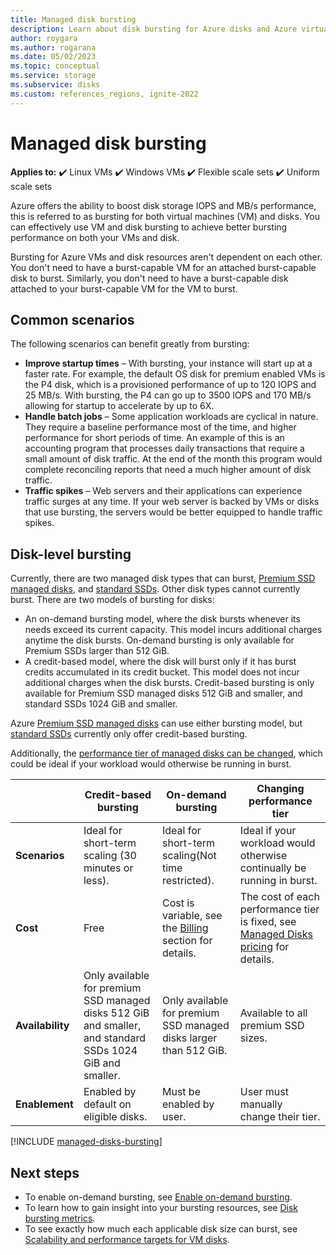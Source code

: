 ```yaml
---
title: Managed disk bursting
description: Learn about disk bursting for Azure disks and Azure virtual machines.
author: roygara
ms.author: rogarana
ms.date: 05/02/2023
ms.topic: conceptual
ms.service: storage
ms.subservice: disks
ms.custom: references_regions, ignite-2022
---
```

# Managed disk bursting

**Applies to:** :heavy_check_mark: Linux VMs :heavy_check_mark: Windows VMs :heavy_check_mark: Flexible scale sets :heavy_check_mark: Uniform scale sets

Azure offers the ability to boost disk storage IOPS and MB/s performance, this is referred to as bursting for both virtual machines (VM) and disks. You can effectively use VM and disk bursting to achieve better bursting performance on both your VMs and disk.

Bursting for Azure VMs and disk resources aren't dependent on each other. You don't need to have a burst-capable VM for an attached burst-capable disk to burst. Similarly, you don't need to have a burst-capable disk attached to your burst-capable VM for the VM to burst.

## Common scenarios
The following scenarios can benefit greatly from bursting:
- **Improve startup times**  – With bursting, your instance will start up at a faster rate. For example, the default OS disk for premium enabled VMs is the P4 disk, which is a provisioned performance of up to 120 IOPS and 25 MB/s. With bursting, the P4 can go up to 3500 IOPS and 170 MB/s allowing for startup to accelerate by up to 6X.
- **Handle batch jobs** – Some application workloads are cyclical in nature. They require a baseline performance most of the time, and higher performance for short periods of time. An example of this is an accounting program that processes daily transactions that require a small amount of disk traffic. At the end of the month this program would complete reconciling reports that need a much higher amount of disk traffic.
- **Traffic spikes** – Web servers and their applications can experience traffic surges at any time. If your web server is backed by VMs or disks that use bursting, the servers would be better equipped to handle traffic spikes. 

## Disk-level bursting

Currently, there are two managed disk types that can burst, [Premium SSD managed disks](disks-types.md#premium-ssds), and [standard SSDs](disks-types.md#standard-ssds). Other disk types cannot currently burst. There are two models of bursting for disks:

- An on-demand bursting model, where the disk bursts whenever its needs exceed its current capacity. This model incurs additional charges anytime the disk bursts. On-demand bursting is only available for Premium SSDs larger than 512 GiB.
- A credit-based model, where the disk will burst only if it has burst credits accumulated in its credit bucket. This model does not incur additional charges when the disk bursts. Credit-based bursting is only available for Premium SSD managed disks 512 GiB and smaller, and standard SSDs 1024 GiB and smaller.

Azure [Premium SSD managed disks](disks-types.md#premium-ssds) can use either bursting model, but [standard SSDs](disks-types.md#standard-ssds) currently only offer credit-based bursting.

Additionally, the [performance tier of managed disks can be changed](disks-change-performance.md), which could be ideal if your workload would otherwise be running in burst.

|  |Credit-based bursting  |On-demand bursting  |Changing performance tier  |
|---------|---------|---------|---------|
| **Scenarios**|Ideal for short-term scaling (30 minutes or less).|Ideal for short-term scaling(Not time restricted).|Ideal if your workload would otherwise continually be running in burst.|
|**Cost**     |Free         |Cost is variable, see the [Billing](#billing) section for details.        |The cost of each performance tier is fixed, see [Managed Disks pricing](https://azure.microsoft.com/pricing/details/managed-disks/) for details.         |
|**Availability**     |Only available for premium SSD managed disks 512 GiB and smaller, and standard SSDs 1024 GiB and smaller.         |Only available for premium SSD managed disks larger than 512 GiB.         |Available to all premium SSD sizes.         |
|**Enablement**     |Enabled by default on eligible disks.         |Must be enabled by user.         |User must manually change their tier.         |

[!INCLUDE [managed-disks-bursting](../../includes/managed-disks-bursting-2.md)]

## Next steps

- To enable on-demand bursting, see [Enable on-demand bursting](disks-enable-bursting.md).
- To learn how to gain insight into your bursting resources, see [Disk bursting metrics](disks-metrics.md).
- To see exactly how much each applicable disk size can burst, see [Scalability and performance targets for VM disks](disks-scalability-targets.md).
